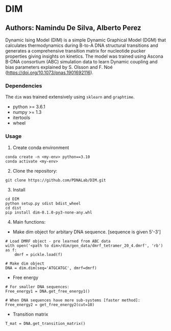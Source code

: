 # DIM
## Authors: Namindu De Silva, Alberto Perez

Dynamic Ising Model (DIM) is a simple Dynamic Graphical Model (DGM) that calculates thermodynamics during B-to-A DNA structural transitions and generates a comprehensive transition matrix for nucleotide pucker properties giving insights on kinetics.
The model was trained using Ascona B-DNA consortium (ABC) simulation data to learn Dynamic coupling and bias parameters explained by S. Olsson and F. Noé (https://doi.org/10.1073/pnas.1901692116).

### Dependencies
The `dim` was trained extensively using `sklearn` and `graphtime`.
- python >= 3.6.1
- numpy >= 1.3
- itertools
- wheel

### Usage
1. Create conda environment
```
conda create -n <my-env> python==3.10
conda activate <my-env>
```

2. Clone the repository:
```
git clone https://github.com/PDNALab/DIM.git 
```

3. Install
```
cd DIM
python setup.py sdist bdist_wheel
cd dist
pip install dim-0.1.0-py3-none-any.whl
```

4. Main functions:
- Make dim object for arbitary DNA sequence. [sequence is given 5'-3']
```
# Load DMRF object - pre learned from ABC data
with open('<path to dim>/dim/gen_data/dmrf_tetramer_20_4.dmrf', 'rb') as f:
    dmrf = pickle.load(f)

# Make dim object
DNA = dim.dim(seq='ATGCATGC', dmrf=dmrf)
```
- Free energy
```
# For smaller DNA sequences:
Free_energy1 = DNA.get_free_energy1()

# When DNA sequences have more sub-systems [faster method]:
Free_energy2 = get_free_energy2(cut=10)
```
- Transition matrix
```
T_mat = DNA.get_transition_matrix()
```
